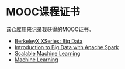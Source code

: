 MOOC课程证书
===========

该仓库用来记录我获得的MOOC证书。

* [BerkeleyX XSeries: Big Data](bigdata.pdf)
* [Introduction to Big Data with Apache Spark](spark_Certificate.pdf)
* [Scalable Machine Learning](scalable_ml_Certificate.pdf)
* [Machine Learning](machine_learning.png)

